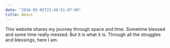 ```yaml
---
date: "2016-05-05T21:48:51-07:00"
title: About
---
```


This website shares my journey through space and time. Sometime blessed and some time really messed. But it is what it is. Through all the struggles and blessings, here I am.